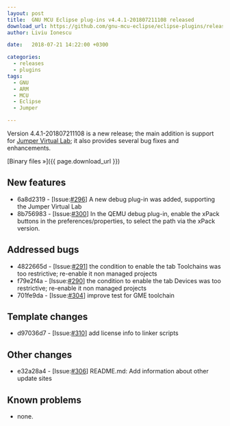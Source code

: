 ```yaml
---
layout: post
title:  GNU MCU Eclipse plug-ins v4.4.1-201807211108 released
download_url: https://github.com/gnu-mcu-eclipse/eclipse-plugins/releases/tag/v4.4.1-201807211108
author: Liviu Ionescu

date:   2018-07-21 14:22:00 +0300

categories:
  - releases
  - plugins
tags:
  - GNU
  - ARM
  - MCU
  - Eclipse
  - Jumper

---
```


Version 4.4.1-201807211108 is a new release; the main addition is support for 
[Jumper Virtual Lab](https://jumper.io); it also provides several bug fixes and 
enhancements.

[Binary files »]({{ page.download_url }})


## New features

* 6a8d2319 - [Issue:[#296](https://github.com/gnu-mcu-eclipse/eclipse-plugins/issues/296)] 
A new debug plug-in was added, supporting the Jumper Virtual Lab
* 8b756983 - [Issue:[#300](https://github.com/gnu-mcu-eclipse/eclipse-plugins/issues/300)] 
In the QEMU debug plug-in, enable the xPack buttons in the preferences/properties, 
to select the path via the xPack version.

## Addressed bugs

* 4822665d - [Issue:[#291](https://github.com/gnu-mcu-eclipse/eclipse-plugins/issues/291)] 
the condition to enable the tab Toolchains was too restrictive; re-enable it
non managed projects
* f79e2f4a - [Issue:[#290](https://github.com/gnu-mcu-eclipse/eclipse-plugins/issues/290)] 
the condition to enable the tab Devices was too restrictive; re-enable it
non managed projects
* 701fe9da - [Issue:[#304](https://github.com/gnu-mcu-eclipse/eclipse-plugins/issues/304)] 
improve test for GME toolchain

## Template changes

* d97036d7 - [Issue:[#310](https://github.com/gnu-mcu-eclipse/eclipse-plugins/issues/310)] 
add license info to linker scripts

## Other changes

* e32a28a4 - [Issue:[#306](https://github.com/gnu-mcu-eclipse/eclipse-plugins/issues/306)] 
README.md: Add information about other update sites 

## Known problems

* none.
